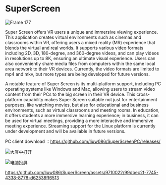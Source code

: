 # SuperScreen
![Frame 177](https://github.com/liuw086/SuperScreen/assets/9710022/18f154eb-dd3b-4ffd-a06f-a26431e6adb1)


Super Screen offers VR users a unique and immersive viewing experience. This application creates virtual environments such as cinemas and classrooms within VR, offering users a mixed reality (MR) experience that blends the virtual and real worlds. It supports various video formats including 2D, 3D, 180-degree, and 360-degree videos, and can play videos in resolutions up to 8K, ensuring an ultimate visual experience. Users can also conveniently share media files from computers within the same local area network to their VR devices. Currently, the video formats are limited to mp4 and mkv, but more types are being developed for future versions.

A notable feature of Super Screen is its multi-platform support, including PC operating systems like Windows and Mac, allowing users to stream video content from their PCs to the big screen in their VR device. This cross-platform capability makes Super Screen suitable not just for entertainment purposes, like watching movies, but also for educational and business environments, such as virtual classrooms and meeting rooms. In education, it offers students a more immersive learning experience; in business, it can be used for virtual meetings, providing a more interactive and immersive meeting experience. Streaming support for the Linux platform is currently under development and will be available in future versions.

PC client download ：https://github.com/liuw086/SuperScreenPC/releases/

![大屏中打开](https://github.com/liuw086/SuperScreen/assets/9710022/e71267a5-d084-439f-99b2-d8dbefae4dd2)

![电脑投屏](https://github.com/liuw086/SuperScreen/assets/9710022/3b562e97-5e72-4f00-8ca8-c3068bb760cc)


https://github.com/liuw086/SuperScreen/assets/9710022/99dbec2f-7745-4338-8778-d62538ff6513


